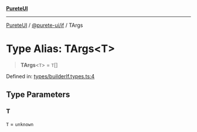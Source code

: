 [**PureteUI**](../../../README.md)

***

[PureteUI](../../../packages.md) / [@purete-ui/if](../README.md) / TArgs

# Type Alias: TArgs\<T\>

> **TArgs**\<`T`\> = `T`[]

Defined in: [types/builderIf.types.ts:4](https://github.com/zerok-cell/PureteUI/blob/main/libs/if/src/lib/types/builderIf.types.ts#L4)

## Type Parameters

### T

`T` = `unknown`
